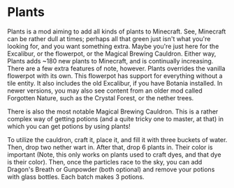 # Plants

Plants is a mod aiming to add all kinds of plants to Minecraft.  See, Minecraft can be rather dull at times; perhaps all that green just isn't what you're looking for, and you want something extra.  Maybe you're just here for the Excalibur, or the flowerpot, or the Magical Brewing Cauldron. Either way, Plants adds ~180 new plants to Minecraft, and is continually increasing. There are a few extra features of note, however.  Plants overrides the vanilla flowerpot with its own. This flowerpot has support for everything without a tile entity.  It also includes the old Excalibur, if you have Botania installed.  In newer versions, you may also see content from an older mod called Forgotten Nature, such as the Crystal Forest, or the nether trees.

There is also the most notable Magical Brewing Cauldron.  This is a rather complex way of getting potions (and a quite tricky one to master, at that) in which you can get potions by using plants!

To utilize the cauldron, craft it, place it, and fill it with three buckets of water.  Then, drop two nether wart in. After that, drop 6 plants in. Their color is important (Note, this only works on plants used to craft dyes, and that dye is their color). Then, once the particles race to the sky, you can add Dragon's Breath or Gunpowder (both optional) and remove your potions with glass bottles.  Each batch makes 3 potions.
